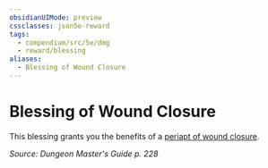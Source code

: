 ```yaml
---
obsidianUIMode: preview
cssclasses: json5e-reward
tags:
  - compendium/src/5e/dmg
  - reward/blessing
aliases:
  - Blessing of Wound Closure
---
```

# Blessing of Wound Closure

This blessing grants you the benefits of a [periapt of wound closure](2-Mechanics/CLI/items/periapt-of-wound-closure.md).

*Source: Dungeon Master's Guide p. 228*